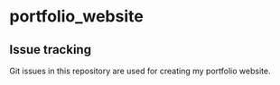 # portfolio_website

## Issue tracking

Git issues in this repository are used for creating my portfolio website.
